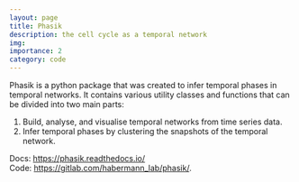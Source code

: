 ```yaml
---
layout: page
title: Phasik
description: the cell cycle as a temporal network 
img: 
importance: 2
category: code
---
```



Phasik is a python package that was created to infer temporal phases in temporal networks. 
It contains various utility classes and functions that can be divided into two main parts:
1. Build, analyse, and visualise temporal networks from time series data.
2. Infer temporal phases by clustering the snapshots of the temporal network.


Docs: <https://phasik.readthedocs.io/>  
Code: <https://gitlab.com/habermann_lab/phasik/>.
